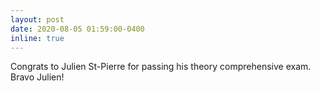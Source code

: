 ```yaml
---
layout: post
date: 2020-08-05 01:59:00-0400
inline: true
---
```


Congrats to Julien St-Pierre for passing his theory comprehensive exam. Bravo Julien! 